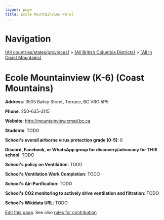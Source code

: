 ```yaml
---
layout: page
title: Ecole Mountainview (K-6)
---
```

# Navigation

[[All countries/states/provinces]](../../..) > [[All British Columbia Districts]](../..) > [[All In Coast Mountains]](..)

# Ecole Mountainview (K-6) (Coast Mountains)

**Address**: 3505 Bailey Street, Terrace, BC V8G 5P5

**Phone**: 250-635-3115

**Website**: <http://mountainview.cmsd.bc.ca>

**Students**: TODO

**School's overall airborne virus protection grade (0-5)**: 0

**Discord, Facebook, or WhatsApp group for discovery/advocacy for THIS school**: TODO

**School's policy on Ventilation**: TODO

**School's Ventilation Work Completion**: TODO

**School's Air-Purification**: TODO

**School's CO2 monitoring to actively drive ventilation and filtration**: TODO

**School's Wikidata URL**: TODO


[Edit this page](https://github.com/ventilate-schools/BC/edit/main/./Coast_Mountains/Ecole_Mountainview_(K-6).md). See also [rules for contribution](../../../contribution-rules/)